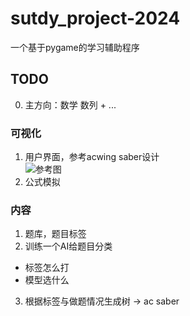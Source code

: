 # sutdy_project-2024
一个基于pygame的学习辅助程序

## TODO  
0. 主方向：数学 数列 + ...
### 可视化  
1. 用户界面，参考acwing saber设计  
![参考图](https://cdn.jsdelivr.net/gh/zhizhizhiwang/image_hub@image/202406212311981.png)
2. 公式模拟  

### 内容  
1. 题库，题目标签  
2. 训练一个AI给题目分类  
+ 标签怎么打
+ 模型选什么
3. 根据标签与做题情况生成树 -> ac saber

